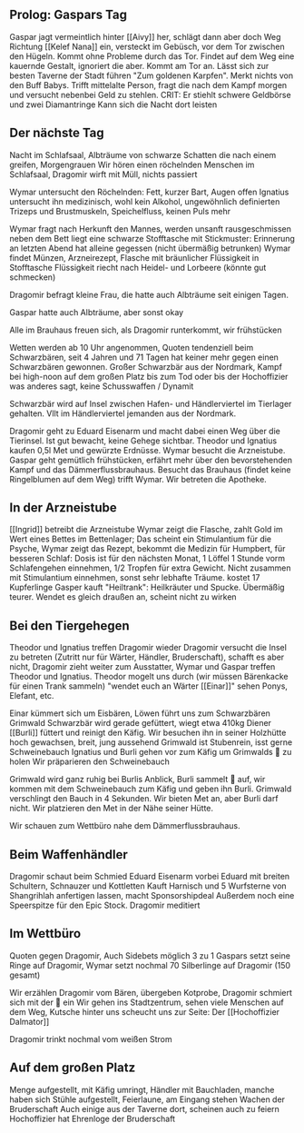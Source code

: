 ## Prolog: Gaspars Tag
Gaspar jagt vermeintlich hinter [[Aivy]] her, schlägt dann aber doch Weg Richtung [[Kelef Nana]] ein, versteckt im Gebüsch, vor dem Tor zwischen den Hügeln. Kommt ohne Probleme durch das Tor.
Findet auf dem Weg eine kauernde Gestalt, ignoriert die aber. Kommt am Tor an.
Lässt sich zur besten Taverne der Stadt führen "Zum goldenen Karpfen". Merkt nichts von den Buff Babys.
Trifft mittelalte Person, fragt die nach dem Kampf morgen und versucht nebenbei Geld zu stehlen. CRIT: Er stiehlt schwere Geldbörse und zwei Diamantringe
Kann sich die Nacht dort leisten

## Der nächste Tag
Nacht im Schlafsaal, Albträume von schwarze Schatten die nach einem greifen, Morgengrauen
Wir hören einen röchelnden Menschen im Schlafsaal, Dragomir wirft mit Müll, nichts passiert

Wymar untersucht den Röchelnden:
Fett, kurzer Bart, Augen offen
Ignatius untersucht ihn medizinisch, wohl kein Alkohol, ungewöhnlich definierten Trizeps und Brustmuskeln, Speichelfluss, keinen Puls mehr

Wymar fragt nach Herkunft den Mannes, werden unsanft rausgeschmissen
neben dem Bett liegt eine schwarze Stofftasche mit Stickmuster: Erinnerung an letzten Abend
hat alleine gegessen (nicht übermäßig betrunken)
Wymar findet Münzen, Arzneirezept, Flasche mit bräunlicher Flüssigkeit in Stofftasche
Flüssigkeit riecht nach Heidel- und Lorbeere (könnte gut schmecken)

Dragomir befragt kleine Frau, die hatte auch Albträume seit einigen Tagen.

Gaspar hatte auch Albträume, aber sonst okay

Alle im Brauhaus freuen sich, als Dragomir runterkommt, wir frühstücken

Wetten werden ab 10 Uhr angenommen, Quoten tendenziell beim Schwarzbären, seit 4 Jahren und 71 Tagen hat keiner mehr gegen einen Schwarzbären gewonnen. 
Großer Schwarzbär aus der Nordmark, Kampf bei high-noon auf dem großen Platz bis zum Tod oder bis der Hochoffizier was anderes sagt, keine Schusswaffen / Dynamit

Schwarzbär wird auf Insel zwischen Hafen- und Händlerviertel im Tierlager gehalten. Vllt im Händlerviertel jemanden aus der Nordmark.

Dragomir geht zu Eduard Eisenarm und macht dabei einen Weg über die Tierinsel.
Ist gut bewacht, keine Gehege sichtbar.
Theodor und Ignatius kaufen 0,5l Met und gewürzte Erdnüsse.
Wymar besucht die Arzneistube. 
Gaspar geht gemütlich frühstücken, erfährt mehr über den bevorstehenden Kampf und das Dämmerflussbrauhaus. Besucht das Brauhaus (findet keine Ringelblumen auf dem Weg) trifft Wymar. Wir betreten die Apotheke. 

## In der Arzneistube
[[Ingrid]] betreibt die Arzneistube
Wymar zeigt die Flasche, zahlt Gold im Wert eines Bettes im Bettenlager;
Das scheint ein Stimulantium für die Psyche, 
Wymar zeigt das Rezept, bekommt die Medizin für Humpbert, für besseren Schlaf:
Dosis ist für den nächsten Monat, 1 Löffel 1 Stunde vorm Schlafengehen einnehmen, 1/2 Tropfen für extra Gewicht. Nicht zusammen mit Stimulantium einnehmen, sonst sehr lebhafte Träume. kostet 17 Kupferlinge 
Gasper kauft "Heiltrank": Heilkräuter und Spucke. Übermäßig teurer.
Wendet es gleich draußen an, scheint nicht zu wirken

## Bei den Tiergehegen
Theodor und Ignatius treffen Dragomir wieder
Dragomir versucht die Insel zu betreten (Zutritt nur für Wärter, Händler, Bruderschaft), schafft es aber nicht, 
Dragomir zieht weiter zum Ausstatter,
Wymar und Gaspar treffen Theodor und Ignatius.
Theodor mogelt uns durch (wir müssen Bärenkacke für einen Trank sammeln)
"wendet euch an Wärter [[Einar]]"
sehen Ponys, Elefant, etc.

Einar kümmert sich um Eisbären, Löwen führt uns zum Schwarzbären Grimwald
Schwarzbär wird gerade gefüttert, wiegt etwa 410kg
Diener [[Burli]] füttert und reinigt den Käfig. Wir besuchen ihn in seiner Holzhütte
hoch gewachsen, breit, jung aussehend
Grimwald ist Stubenrein, isst gerne Schweinebauch
Ignatius und Burli gehen vor zum Käfig um Grimwalds 💩 zu holen
Wir präparieren den Schweinebauch

Grimwald wird ganz ruhig bei Burlis Anblick, Burli sammelt 💩 auf, wir kommen mit dem Schweinebauch zum Käfig und geben ihn Burli. Grimwald verschlingt den Bauch in 4 Sekunden. 
Wir bieten Met an, aber Burli darf nicht. Wir platzieren den Met in der Nähe seiner Hütte.

Wir schauen zum Wettbüro nahe dem Dämmerflussbrauhaus.

## Beim Waffenhändler
Dragomir schaut beim Schmied Eduard Eisenarm vorbei
Eduard mit breiten Schultern, Schnauzer und Kottletten
Kauft Harnisch und 5 Wurfsterne von Shangrihlah anfertigen lassen, macht Sponsorshipdeal
Außerdem noch eine Speerspitze für den Epic Stock.
Dragomir meditiert

## Im Wettbüro
Quoten gegen Dragomir, Auch Sidebets möglich
3 zu 1 
Gaspars setzt seine Ringe auf Dragomir, Wymar setzt nochmal 70 Silberlinge auf Dragomir (150 gesamt)

Wir erzählen Dragomir vom Bären, übergeben Kotprobe,
Dragomir schmiert sich mit der 💩 ein
Wir gehen ins Stadtzentrum, sehen viele Menschen auf dem Weg, Kutsche hinter uns scheucht uns zur Seite: Der [[Hochoffizier Dalmator]]

Dragomir trinkt nochmal vom weißen Strom

## Auf dem großen Platz
Menge aufgestellt, mit Käfig umringt, Händler mit Bauchladen, manche haben sich Stühle aufgestellt, Feierlaune, am Eingang stehen Wachen der Bruderschaft
Auch einige aus der Taverne dort, scheinen auch zu feiern
Hochoffizier hat Ehrenloge der Bruderschaft
